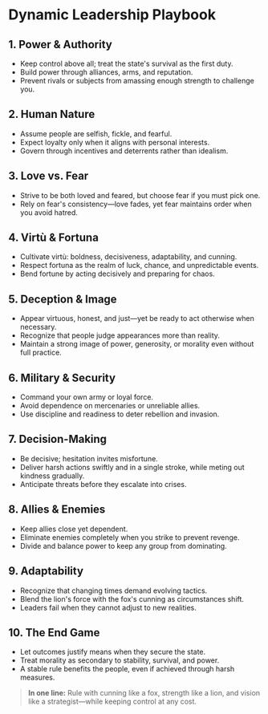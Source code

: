 # Dynamic Leadership Playbook

## 1. Power & Authority

- Keep control above all; treat the state's survival as the first duty.
- Build power through alliances, arms, and reputation.
- Prevent rivals or subjects from amassing enough strength to challenge you.

## 2. Human Nature

- Assume people are selfish, fickle, and fearful.
- Expect loyalty only when it aligns with personal interests.
- Govern through incentives and deterrents rather than idealism.

## 3. Love vs. Fear

- Strive to be both loved and feared, but choose fear if you must pick one.
- Rely on fear's consistency—love fades, yet fear maintains order when you avoid
  hatred.

## 4. Virtù & Fortuna

- Cultivate virtù: boldness, decisiveness, adaptability, and cunning.
- Respect fortuna as the realm of luck, chance, and unpredictable events.
- Bend fortune by acting decisively and preparing for chaos.

## 5. Deception & Image

- Appear virtuous, honest, and just—yet be ready to act otherwise when
  necessary.
- Recognize that people judge appearances more than reality.
- Maintain a strong image of power, generosity, or morality even without full
  practice.

## 6. Military & Security

- Command your own army or loyal force.
- Avoid dependence on mercenaries or unreliable allies.
- Use discipline and readiness to deter rebellion and invasion.

## 7. Decision-Making

- Be decisive; hesitation invites misfortune.
- Deliver harsh actions swiftly and in a single stroke, while meting out
  kindness gradually.
- Anticipate threats before they escalate into crises.

## 8. Allies & Enemies

- Keep allies close yet dependent.
- Eliminate enemies completely when you strike to prevent revenge.
- Divide and balance power to keep any group from dominating.

## 9. Adaptability

- Recognize that changing times demand evolving tactics.
- Blend the lion's force with the fox's cunning as circumstances shift.
- Leaders fail when they cannot adjust to new realities.

## 10. The End Game

- Let outcomes justify means when they secure the state.
- Treat morality as secondary to stability, survival, and power.
- A stable rule benefits the people, even if achieved through harsh measures.

> **In one line:** Rule with cunning like a fox, strength like a lion, and
> vision like a strategist—while keeping control at any cost.
